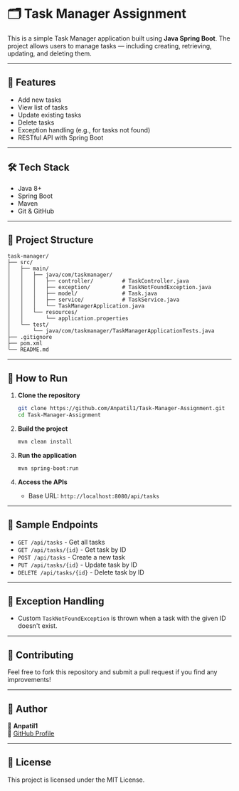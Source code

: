 # 🗂️ Task Manager Assignment

This is a simple Task Manager application built using **Java Spring Boot**. The project allows users to manage tasks — including creating, retrieving, updating, and deleting them.

---

## 🚀 Features

- Add new tasks
- View list of tasks
- Update existing tasks
- Delete tasks
- Exception handling (e.g., for tasks not found)
- RESTful API with Spring Boot

---

## 🛠️ Tech Stack

- Java 8+
- Spring Boot
- Maven
- Git & GitHub

---

## 📁 Project Structure

```
task-manager/
├── src/
│   ├── main/
│   │   ├── java/com/taskmanager/
│   │   │   ├── controller/         # TaskController.java
│   │   │   ├── exception/          # TaskNotFoundException.java
│   │   │   ├── model/              # Task.java
│   │   │   ├── service/            # TaskService.java
│   │   │   └── TaskManagerApplication.java
│   │   └── resources/
│   │       └── application.properties
│   └── test/
│       └── java/com/taskmanager/TaskManagerApplicationTests.java
├── .gitignore
├── pom.xml
└── README.md
```

---

## 🔧 How to Run

1. **Clone the repository**  
   ```bash
   git clone https://github.com/Anpatil1/Task-Manager-Assignment.git
   cd Task-Manager-Assignment
   ```

2. **Build the project**  
   ```bash
   mvn clean install
   ```

3. **Run the application**  
   ```bash
   mvn spring-boot:run
   ```

4. **Access the APIs**
   - Base URL: `http://localhost:8080/api/tasks`

---

## 📌 Sample Endpoints

- `GET /api/tasks` - Get all tasks
- `GET /api/tasks/{id}` - Get task by ID
- `POST /api/tasks` - Create a new task
- `PUT /api/tasks/{id}` - Update task by ID
- `DELETE /api/tasks/{id}` - Delete task by ID

---

## 💬 Exception Handling

- Custom `TaskNotFoundException` is thrown when a task with the given ID doesn't exist.

---

## 🙌 Contributing

Feel free to fork this repository and submit a pull request if you find any improvements!

---

## 🧑 Author

👤 **Anpatil1**  
🔗 [GitHub Profile](https://github.com/Anpatil1)

---

## 📄 License

This project is licensed under the MIT License.